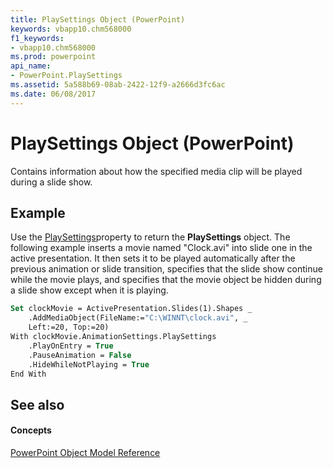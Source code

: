 ```yaml
---
title: PlaySettings Object (PowerPoint)
keywords: vbapp10.chm568000
f1_keywords:
- vbapp10.chm568000
ms.prod: powerpoint
api_name:
- PowerPoint.PlaySettings
ms.assetid: 5a588b69-08ab-2422-12f9-a2666d3fc6ac
ms.date: 06/08/2017
---
```



# PlaySettings Object (PowerPoint)

Contains information about how the specified media clip will be played during a slide show.


## Example

Use the [PlaySettings](PowerPoint.AnimationSettings.PlaySettings.md)property to return the  **PlaySettings** object. The following example inserts a movie named "Clock.avi" into slide one in the active presentation. It then sets it to be played automatically after the previous animation or slide transition, specifies that the slide show continue while the movie plays, and specifies that the movie object be hidden during a slide show except when it is playing.


```vb
Set clockMovie = ActivePresentation.Slides(1).Shapes _
    .AddMediaObject(FileName:="C:\WINNT\clock.avi", _
    Left:=20, Top:=20)
With clockMovie.AnimationSettings.PlaySettings
    .PlayOnEntry = True
    .PauseAnimation = False
    .HideWhileNotPlaying = True
End With
```


## See also


#### Concepts


[PowerPoint Object Model Reference](object-model-powerpoint-vba-reference.md)

